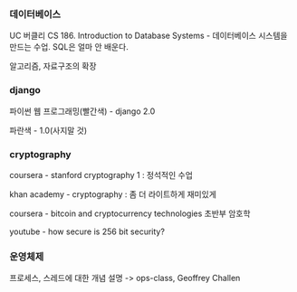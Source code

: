 ### 데이터베이스

UC 버클리 CS 186. Introduction to Database Systems - 데이터베이스 시스템을 만드는 수업. SQL은 얼마 안 배운다.

알고리즘, 자료구조의 확장



### django

파이썬 웹 프로그래밍(빨간색) - django 2.0

파란색 - 1.0(사지말 것)	



### cryptography

coursera - stanford cryptography 1 : 정석적인 수업

khan academy - cryptography : 좀 더 라이트하게 재미있게

coursera - bitcoin and cryptocurrency technologies 초반부 암호학

youtube - how secure is 256 bit security?



### 운영체제

프로세스, 스레드에 대한 개념 설명 -> ops-class, Geoffrey Challen